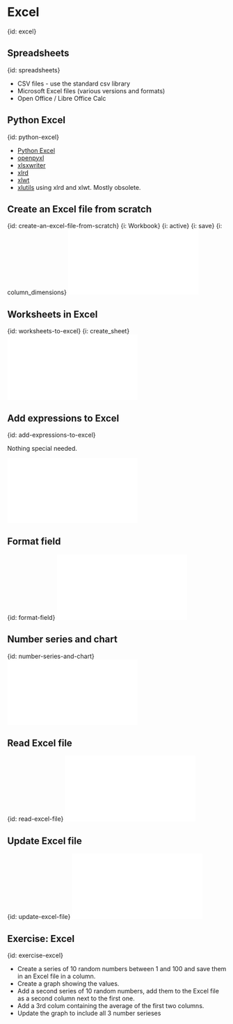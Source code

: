 # Excel
{id: excel}

## Spreadsheets
{id: spreadsheets}

* CSV files - use the standard csv library
* Microsoft Excel files (various versions and formats)
* Open Office / Libre Office Calc



## Python Excel
{id: python-excel}

* [Python Excel](http://www.python-excel.org/)
* [openpyxl](https://openpyxl.readthedocs.org/)
* [xlsxwriter](https://xlsxwriter.readthedocs.org/)
* [xlrd](http://xlrd.readthedocs.io/)
* [xlwt](http://xlrd.readthedocs.io/)
* [xlutils](http://xlutils.readthedocs.io/) using xlrd and xlwt. Mostly obsolete.



## Create an Excel file from scratch
{id: create-an-excel-file-from-scratch}
{i: Workbook}
{i: active}
{i: save}
{i: column_dimensions}
![](examples/excel/create_excel.py)


## Worksheets in Excel
{id: worksheets-to-excel}
{i: create_sheet}
![](examples/excel/create_worksheets.py)


## Add expressions to Excel
{id: add-expressions-to-excel}

Nothing special needed.

![](examples/excel/expression.py)


## Format field
{id: format-field}
![](examples/excel/format_field.py)


## Number series and chart
{id: number-series-and-chart}
![](examples/excel/create_chart.py)


## Read Excel file
{id: read-excel-file}
![](examples/excel/read_excel.py)


## Update Excel file
{id: update-excel-file}
![](examples/excel/update_excel.py)


## Exercise: Excel
{id: exercise-excel}

* Create a series of 10 random numbers between 1 and 100 and save them in an Excel file in a column.
* Create a graph showing the values.
* Add a second series of 10 random numbers, add them to the Excel file as a second column next to the first one.
* Add a 3rd colum containing the average of the first two columns.
* Update the graph to include all 3 number serieses





